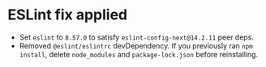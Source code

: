 # ESLint fix applied
- Set `eslint` to `8.57.0` to satisfy `eslint-config-next@14.2.11` peer deps.
- Removed `@eslint/eslintrc` devDependency.
If you previously ran `npm install`, delete `node_modules` and `package-lock.json` before reinstalling.
